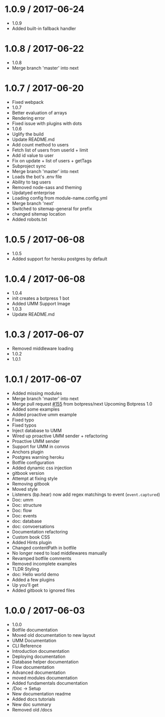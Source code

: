 1.0.9 / 2017-06-24
==================

  * 1.0.9
  * Added built-in fallback handler

1.0.8 / 2017-06-22
==================

  * 1.0.8
  * Merge branch 'master' into next

1.0.7 / 2017-06-20
==================

  * Fixed webpack
  * 1.0.7
  * Better evaluation of arrays
  * Rendering error
  * Fixed issue with plugins with dots
  * 1.0.6
  * Uglify the build
  * Update README.md
  * Add count method to users
  * Fetch list of users from userId + limit
  * Add id value to user
  * Fix on update + list of users + getTags
  * Subproject sync
  * Merge branch 'master' into next
  * Loads the bot's .env file
  * Ability to tag users
  * Removed node-sass and theming
  * Updatyed enterprise
  * Loading config from module-name.config.yml
  * Merge branch 'next'
  * Switched to sitemap-general for prefix
  * changed sitemap location
  * Added robots.txt

1.0.5 / 2017-06-08
==================

  * 1.0.5
  * Added support for heroku postgres by default

1.0.4 / 2017-06-08
==================

  * 1.0.4
  * init creates a botpress 1 bot
  * Added UMM Support Image
  * 1.0.3
  * Update README.md

1.0.3 / 2017-06-07
==================

  * Removed middleware loading
  * 1.0.2
  * 1.0.1

1.0.1 / 2017-06-07
==================

  * Added missing modules
  * Merge branch 'master' into next
  * Merge pull request [#155](https://github.com/botpress/botpress/issues/155) from botpress/next
    Upcoming Botpress 1.0
  * Added some examples
  * Added proactive umm example
  * Fixed typo
  * Fixed typos
  * Inject database to UMM
  * Wired up proactive UMM sender + refactoring
  * Proactive UMM sender
  * Support for UMM in convos
  * Anchors plugin
  * Postgres warning heroku
  * Botfile configuration
  * Added dynamic css injection
  * gitbook version
  * Attempt at fixing style
  * Removing gitbook
  * Moved style
  * Listeners (bp.hear) now add regex matchings to event (`event.captured`)
  * Doc: umm
  * Doc: structure
  * Doc: flow
  * Doc: events
  * doc: database
  * doc: convoersations
  * Documentation refactoring
  * Custom book CSS
  * Added Hints plugin
  * Changed contentPath in botfile
  * No longer need to load middlewares manually
  * Revamped botfile comments
  * Removed incomplete examples
  * TLDR Styling
  * doc: Hello world demo
  * Added a few plugins
  * Up you'll get
  * Added gitbook to ignored files

1.0.0 / 2017-06-03
==================

  * 1.0.0
  * Botfile documentation
  * Moved old documentation to new layout
  * UMM Documentation
  * CLI Reference
  * Introduction documentation
  * Deploying documentation
  * Database helper documentation
  * Flow documentation
  * Advanced documentation
  * moved modules documentation
  * Added fundamentals documentation
  * /Doc -> Setup
  * New documentation readme
  * Added docs tutorials
  * New doc summary
  * Removed old /docs

